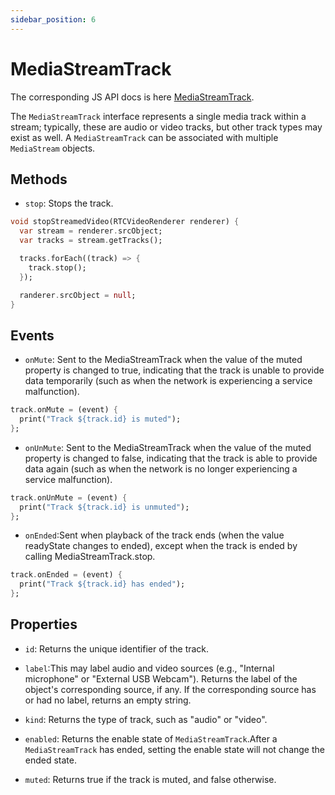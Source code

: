 ```yaml
---
sidebar_position: 6
---
```


# MediaStreamTrack

The corresponding JS API docs is here [MediaStreamTrack](https://developer.mozilla.org/en-US/docs/Web/API/MediaStreamTrack).

The `MediaStreamTrack` interface represents a single media track within a stream; typically, these are audio or video tracks, but other track types may exist as well. A `MediaStreamTrack` can be associated with multiple `MediaStream` objects.

## Methods

- `stop`: Stops the track.

```dart
void stopStreamedVideo(RTCVideoRenderer renderer) {
  var stream = renderer.srcObject;
  var tracks = stream.getTracks();

  tracks.forEach((track) => {
    track.stop();
  });

  randerer.srcObject = null;
}
```

## Events

- `onMute`: Sent to the MediaStreamTrack when the value of the muted property is changed to true, indicating that the track is unable to provide data temporarily (such as when the network is experiencing a service malfunction).

```dart
track.onMute = (event) {
  print("Track ${track.id} is muted");
};
```

- `onUnMute`: Sent to the MediaStreamTrack when the value of the muted property is changed to false, indicating that the track is able to provide data again (such as when the network is no longer experiencing a service malfunction).

```dart
track.onUnMute = (event) {
  print("Track ${track.id} is unmuted");
};
```

- `onEnded`:Sent when playback of the track ends (when the value readyState changes to ended), except when the track is ended by calling MediaStreamTrack.stop.

```dart
track.onEnded = (event) {
  print("Track ${track.id} has ended");
};
```

## Properties

- `id`: Returns the unique identifier of the track.

- `label`:This may label audio and video sources (e.g., "Internal microphone" or "External USB     Webcam"). Returns the label of the object's corresponding source, if any.
          If the corresponding source has or had no label, returns an empty string.

- `kind`: Returns the type of track, such as "audio" or "video".

- `enabled`: Returns the enable state of `MediaStreamTrack`.After a `MediaStreamTrack` has ended, setting the enable state
will not change the ended state.

- `muted`: Returns true if the track is muted, and false otherwise.
